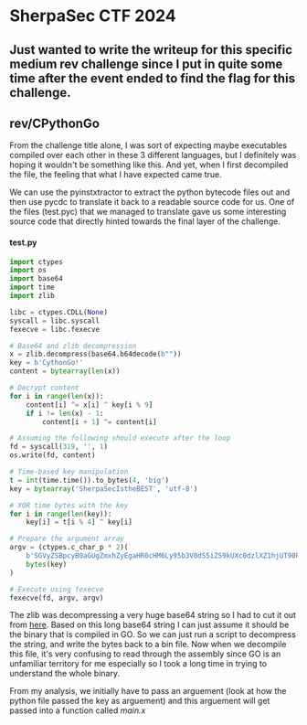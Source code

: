 SherpaSec CTF 2024 
=====
Just wanted to write the writeup for this specific medium rev challenge since I put in quite some time after the event ended to find the flag for this challenge. 
---

## rev/CPythonGo

From the challenge title alone, I was sort of expecting maybe executables compiled over each other in these 3 different languages, but I definitely was hoping it wouldn't be something like this. And yet, when I first decompiled the file, the feeling that what I have expected came true.




We can use the pyinstxtractor to extract the python bytecode files out and then use pycdc to translate it back to a readable source code for us. One of the files (test.pyc) that we managed to translate gave us some interesting source code that directly hinted towards the final layer of the challenge. 

#### test.py
```python
import ctypes
import os
import base64
import time
import zlib

libc = ctypes.CDLL(None)
syscall = libc.syscall
fexecve = libc.fexecve

# Base64 and zlib decompression
x = zlib.decompress(base64.b64decode(b""))
key = b'CythonGo!'
content = bytearray(len(x))

# Decrypt content
for i in range(len(x)):
    content[i] ^= x[i] ^ key[i % 9]
    if i != len(x) - 1:
        content[i + 1] ^= content[i]

# Assuming the following should execute after the loop
fd = syscall(319, '', 1)
os.write(fd, content)

# Time-based key manipulation
t = int(time.time()).to_bytes(4, 'big')
key = bytearray('SherpaSecIstheBEST', 'utf-8')

# XOR time bytes with the key
for i in range(len(key)):
    key[i] = t[i % 4] ^ key[i]

# Prepare the argument array
argv = (ctypes.c_char_p * 2)(
    b'SGVyZSBpcyB0aGUgZmxhZyEgaHR0cHM6Ly95b3V0dS5iZS9kUXc0dzlXZ1hjUT90PTQy', 
    bytes(key)
)

# Execute using fexecve
fexecve(fd, argv, argv)

```

The zlib was decompressing a very huge base64 string so I had to cut it out from [here](toolong.txt). Based on this long base64 string I can just assume it should be the binary that is compiled in GO. So we can just run a script to decompress the string, and write the bytes back to a bin file. Now when we decompile this file, it's very confusing to read through the assembly since GO is an unfamiliar territory for me especially so I took a long time in trying to understand the whole binary. 

From my analysis, we initially have to pass an arguement (look at how the python file passed the key as arguement) and this arguement will get passed into a function called *_main.x_*
